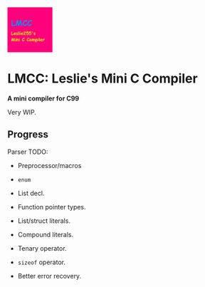 <img src="lmcc_logo.png" width="20%">

# LMCC: Leslie's Mini C Compiler

**A mini compiler for C99**

Very WIP.

## Progress

Parser TODO:
- Preprocessor/macros
- `enum`
- List decl.
- Function pointer types.
- List/struct literals.
- Compound literals.
- Tenary operator.
- `sizeof` operator.

- Better error recovery.

